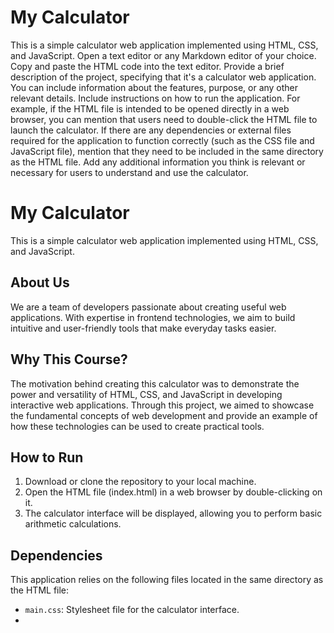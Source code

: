 # My Calculator
This is a simple calculator web application implemented using HTML, CSS, and JavaScript.
Open a text editor or any Markdown editor of your choice.
Copy and paste the HTML code into the text editor.
Provide a brief description of the project, specifying that it's a calculator web application. You can include information about the features, purpose, or any other relevant details.
Include instructions on how to run the application. For example, if the HTML file is intended to be opened directly in a web browser, you can mention that users need to double-click the HTML file to launch the calculator.
If there are any dependencies or external files required for the application to function correctly (such as the CSS file and JavaScript file), mention that they need to be included in the same directory as the HTML file.
Add any additional information you think is relevant or necessary for users to understand and use the calculator.
# My Calculator

This is a simple calculator web application implemented using HTML, CSS, and JavaScript.

## About Us

We are a team of developers passionate about creating useful web applications. With expertise in frontend technologies, we aim to build intuitive and user-friendly tools that make everyday tasks easier.

## Why This Course?

The motivation behind creating this calculator was to demonstrate the power and versatility of HTML, CSS, and JavaScript in developing interactive web applications. Through this project, we aimed to showcase the fundamental concepts of web development and provide an example of how these technologies can be used to create practical tools.

## How to Run

1. Download or clone the repository to your local machine.
2. Open the HTML file (index.html) in a web browser by double-clicking on it.
3. The calculator interface will be displayed, allowing you to perform basic arithmetic calculations.

## Dependencies

This application relies on the following files located in the same directory as the HTML file:
- `main.css`: Stylesheet file for the calculator interface.
-
